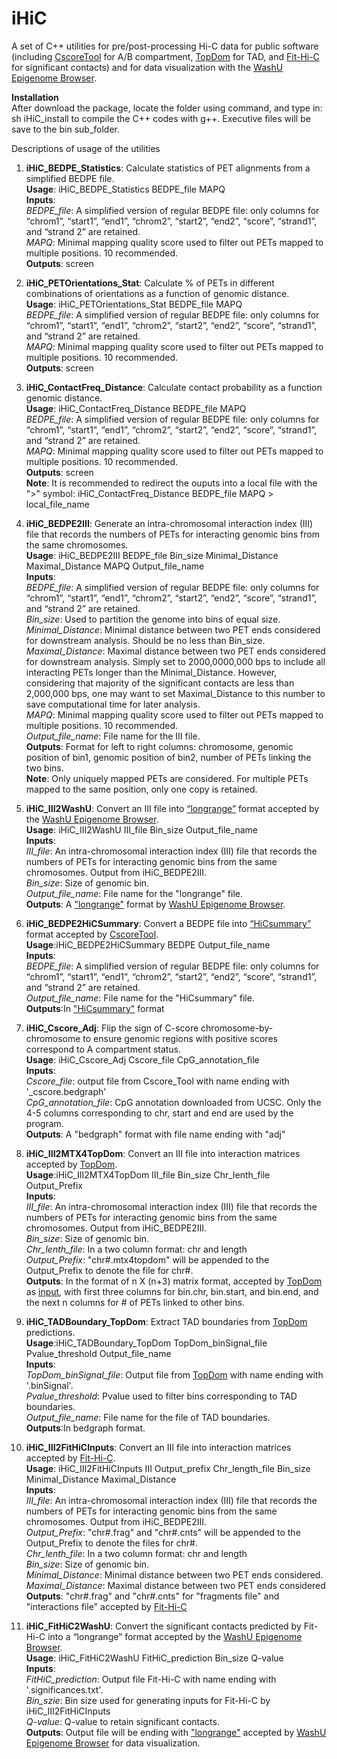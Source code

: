# iHiC
A set of C++ utilities for pre/post-processing Hi-C data for public software (including [CscoreTool](https://github.com/scoutzxb/CscoreTool) for A/B compartment, [TopDom](https://github.com/HenrikBengtsson/TopDom) for TAD, and [Fit-Hi-C](https://github.com/ay-lab/fithic) for significant contacts) and for data visualization with the [WashU Epigenome Browser](https://epigenomegateway.wustl.edu).

<b>Installation</b><br>
After download the package, locate the folder using command, and type in: sh iHiC_install to compile the C++ codes with g++. Executive files will be save to the bin sub_folder.

Descriptions of usage of the utilities

1. <b>iHiC_BEDPE_Statistics</b>: Calculate statistics of PET alignments from a simplified BEDPE file.<br>
  <b>Usage</b>: iHiC_BEDPE_Statistics BEDPE_file MAPQ<br>
  <b>Inputs</b>:<br>
  <em>BEDPE_file</em>: A simplified version of regular BEDPE file: only columns for “chrom1”, “start1”, “end1”, “chrom2”, “start2”, “end2”, “score”, “strand1”, and “strand 2” are retained.<br>
  <em>MAPQ</em>: Minimal mapping quality score used to filter out PETs mapped to multiple positions. 10 recommended.<br>
  <b>Outputs</b>: screen<br>

2. <b>iHiC_PETOrientations_Stat</b>: Calculate % of PETs in different combinations of orientations as a function of genomic distance.<br>
  <b>Usage</b>: iHiC_PETOrientations_Stat BEDPE_file MAPQ <br>
  <em>BEDPE_file</em>: A simplified version of regular BEDPE file: only columns for “chrom1”, “start1”, “end1”, “chrom2”, “start2”, “end2”, “score”, “strand1”, and “strand 2” are retained.<br>
  <em>MAPQ</em>: Minimal mapping quality score used to filter out PETs mapped to multiple positions. 10 recommended.<br>
  <b>Outputs</b>: screen<br>

3. <b>iHiC_ContactFreq_Distance</b>: Calculate contact probability as a function genomic distance.<br>
  <b>Usage</b>: iHiC_ContactFreq_Distance BEDPE_file MAPQ<br>
  <em>BEDPE_file</em>: A simplified version of regular BEDPE file: only columns for “chrom1”, “start1”, “end1”, “chrom2”, “start2”, “end2”, “score”, “strand1”, and “strand 2” are retained.<br>
  <em>MAPQ</em>: Minimal mapping quality score used to filter out PETs mapped to multiple positions. 10 recommended.<br>
  <b>Outputs</b>: screen<br>
  <b>Note</b>: It is recommended to redirect the ouputs into a local file with the ">" symbol: iHiC_ContactFreq_Distance BEDPE_file MAPQ > local_file_name <br>

4. <b>iHiC_BEDPE2III</b>: Generate an intra-chromosomal interaction index (III) file that records the numbers of PETs for interacting genomic bins from the same chromosomes.<br>
<b>Usage</b>: iHiC_BEDPE2III BEDPE_file Bin_size Minimal_Distance Maximal_Distance MAPQ Output_file_name<br>
<b>Inputs</b>:<br>
  <em>BEDPE_file</em>: A simplified version of regular BEDPE file: only columns for “chrom1”, “start1”, “end1”, “chrom2”, “start2”, “end2”, “score”, “strand1”, and “strand 2” are retained.<br>
  <em>Bin_size</em>: Used to partition the genome into bins of equal size.<br>
  <em>Minimal_Distance</em>: Minimal distance between two PET ends considered for downstream analysis. Should be no less than Bin_size.<br>
  <em>Maximal_Distance</em>: Maximal distance between two PET ends considered for downstream analysis. Simply set to 2000,0000,000 bps to include all interacting PETs longer than the Minimal_Distance. However, considering that majority of the significant contacts are less than 2,000,000 bps, one may want to set Maximal_Distance to this number to save computational time for later analysis.<br>
  <em>MAPQ</em>: Minimal mapping quality score used to filter out PETs mapped to multiple positions. 10 recommended.<br>
  <em>Output_file_name</em>: File name for the III file.<br>
<b>Outputs</b>: Format for left to right columns: chromosome, genomic position of bin1, genomic position of bin2, number of PETs linking the two bins.<br>
  <b>Note</b>: Only uniquely mapped PETs are considered. For multiple PETs mapped to the same position, only one copy is retained.<br>

5. <b>iHiC_III2WashU</b>: Convert an III file into [“longrange”](http://wiki.wubrowse.org/Long-range) format accepted by the [WashU Epigenome Browser](https://epigenomegateway.wustl.edu).<br>
  <b>Usage</b>: iHiC_III2WashU III_file Bin_size Output_file_name<br>
  <b>Inputs</b>:<br>
  <em>III_file</em>: An intra-chromosomal interaction index (III) file that records the numbers of PETs for interacting genomic bins from the same chromosomes. Output from iHiC_BEDPE2III.<br>
  <em>Bin_size</em>: Size of genomic bin.<br>
  <em>Output_file_name</em>: File name for the "longrange" file.<br>
  <b>Outputs</b>: A ["longrange"](http://wiki.wubrowse.org/Long-range) format by [WashU Epigenome Browser](https://epigenomegateway.wustl.edu).<br>
6. <b>iHiC_BEDPE2HiCSummary</b>: Convert a BEDPE file into [“HiCsummary”](http://homer.ucsd.edu/homer/interactions/HiCtagDirectory.html) format accepted by [CscoreTool](https://github.com/scoutzxb/CscoreTool).<br>
  <b>Usage</b>:iHiC_BEDPE2HiCSummary BEDPE Output_file_name<br>
  <b>Inputs</b>:<br>
  <em>BEDPE_file</em>: A simplified version of regular BEDPE file: only columns for “chrom1”, “start1”, “end1”, “chrom2”, “start2”, “end2”, “score”, “strand1”, and “strand 2” are retained.<br>
  <em>Output_file_name</em>: File name for the "HiCsummary" file.<br>
  <b>Outputs</b>:In ["HiCsummary"](http://homer.ucsd.edu/homer/interactions/HiCtagDirectory.html) format<br>

7. <b>iHiC_Cscore_Adj</b>: Flip the sign of C-score chromosome-by- chromosome to ensure genomic regions with positive scores correspond to A compartment status.<br>
  <b>Usage</b>: iHiC_Cscore_Adj Cscore_file CpG_annotation_file<br>
  <b>Inputs</b>:<br>
  <em>Cscore_file</em>: output file from Cscore_Tool with name ending with '_cscore.bedgraph'<br>
  <em>CpG_annotation_file</em>: CpG annotation downloaded from UCSC. Only the 4-5 columns corresponding to chr, start and end are used by the program. <br>
  <b>Outputs</b>: A "bedgraph" format with file name ending with "adj"<br>

8. <b>iHiC_III2MTX4TopDom</b>: Convert an III file into interaction matrices accepted by [TopDom](https://github.com/HenrikBengtsson/TopDom).<br>
  <b>Usage</b>:iHiC_III2MTX4TopDom III_file Bin_size Chr_lenth_file Output_Prefix<br>
  <b>Inputs</b>:<br>
  <em>III_file</em>: An intra-chromosomal interaction index (III) file that records the numbers of PETs for interacting genomic bins from the same chromosomes. Output from iHiC_BEDPE2III.<br>
  <em>Bin_size</em>: Size of genomic bin.<br>
  <em>Chr_lenth_file</em>: In a two column format: chr and length<br>
  <em>Output_Prefix</em>: "chr#.mtx4topdom" will be appended to the Output_Prefix to denote the file for chr#.<br>
  <b>Outputs</b>: In the format of n X (n+3) matrix format, accepted by [TopDom](https://github.com/HenrikBengtsson/TopDom) as [input](https://github.com/HenrikBengtsson/TopDom/blob/0.0.2/docs/TopDom%20Manual_v0.0.2.pdf), with first three columns for bin.chr, bin.start, and bin.end, and the next n columns for # of PETs linked to other bins.<br>
  
9. <b>iHiC_TADBoundary_TopDom</b>: Extract TAD boundaries from [TopDom](https://github.com/HenrikBengtsson/TopDom) predictions.<br>
  <b>Usage</b>:iHiC_TADBoundary_TopDom TopDom_binSignal_file Pvalue_threshold Output_file_name<br>
  <b>Inputs</b>:<br>
  <em>TopDom_binSignal_file</em>: Output file from [TopDom](https://github.com/HenrikBengtsson/TopDom) with name ending with '.binSignal'.<br>
  <em>Pvalue_threshold</em>: Pvalue used to filter bins corresponding to TAD boundaries.<br>
  <em>Output_file_name</em>: File name for the file of TAD boundaries.<br>
  <b>Outputs</b>:In bedgraph format.<br>
  
10. <b>iHiC_III2FitHiCInputs</b>: Convert an III file into interaction matrices accepted by [Fit-Hi-C](https://github.com/ay-lab/fithic).<br>
  <b>Usage</b>: iHiC_III2FitHiCInputs III Output_prefix Chr_length_file Bin_size Minimal_Distance Maximal_Distance<br>
  <b>Inputs</b>: <br>
  <em>III_file</em>: An intra-chromosomal interaction index (III) file that records the numbers of PETs for interacting genomic bins from the same chromosomes. Output from iHiC_BEDPE2III.<br>
  <em>Output_Prefix</em>: "chr#.frag" and "chr#.cnts" will be appended to the Output_Prefix to denote the files for chr#.<br>
  <em>Chr_lenth_file</em>: In a two column format: chr and length<br>
  <em>Bin_size</em>: Size of genomic bin.<br>
  <em>Minimal_Distance</em>: Minimal distance between two PET ends considered.<br>
  <em>Maximal_Distance</em>: Maximal distance between two PET ends considered<br>
  <b>Outputs</b>: "chr#.frag" and "chr#.cnts" for "fragments file" and "interactions file" accepted by [Fit-Hi-C](https://github.com/ay-lab/fithic) <br>
  
11. <b>iHiC_FitHiC2WashU</b>: Convert the significant contacts predicted by Fit-Hi-C into a “longrange” format accepted by the [WashU Epigenome Browser](https://epigenomegateway.wustl.edu).<br>
  <b>Usage</b>: iHiC_FitHiC2WashU FitHiC_prediction Bin_size Q-value<br>
  <b>Inputs</b>:<br>
  <em>FitHiC_prediction</em>: Output file Fit-Hi-C with name ending with '.significances.txt'.<br>
  <em>Bin_szie</em>: Bin size used for generating inputs for Fit-Hi-C by iHiC_III2FitHiCInputs<br>
  <em>Q-value</em>: Q-value to retain significant contacts.<br>
  <b>Outputs</b>: Output file will be ending with ["longrange"](http://wiki.wubrowse.org/Long-range) accepted by [WashU Epigenome Browser](https://epigenomegateway.wustl.edu) for data visualization. <br>
